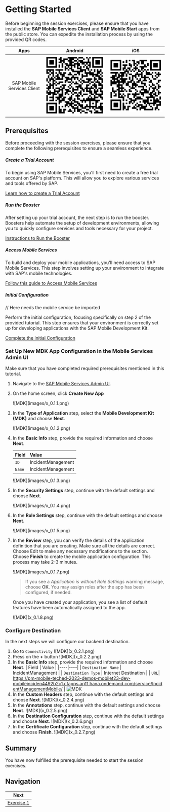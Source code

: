 # Getting Started

Before beginning the session exercises, please ensure that you have installed the **SAP Mobile Services Client** and **SAP Mobile Start** apps from the public store. You can expedite the installation process by using the provided QR codes.

|            Apps            |        Android         |          iOS           |
| :------------------------: | :--------------------: | :--------------------: |
| SAP Mobile Services Client | ![MDK](images/0.1.png) | ![MDK](images/0.2.png) |

## Prerequisites

Before proceeding with the session exercises, please ensure that you complete the following prerequisites to ensure a seamless experience.

##### Create a Trial Account

To begin using SAP Mobile Services, you'll first need to create a free trial account on SAP's platform. This will allow you to explore various services and tools offered by SAP.

[Learn how to create a Trial Account](https://developers.sap.com/tutorials/hcp-create-trial-account.html "https://developers.sap.com/tutorials/hcp-create-trial-account.html")

##### Run the Booster

After setting up your trial account, the next step is to run the booster. Boosters help automate the setup of development environments, allowing you to quickly configure services and tools necessary for your project.

[Instructions to Run the Booster](https://developers.sap.com/tutorials/build-code-setup.html "https://developers.sap.com/tutorials/build-code-setup.html")

##### Access Mobile Services

To build and deploy your mobile applications, you'll need access to SAP Mobile Services. This step involves setting up your environment to integrate with SAP's mobile technologies.

[Follow this guide to Access Mobile Services](https://developers.sap.com/tutorials/fiori-ios-hcpms-setup.html "https://developers.sap.com/tutorials/fiori-ios-hcpms-setup.html")

##### Initial Configuration

// Here needs the mobile service be imported

Perform the initial configuration, focusing specifically on step 2 of the provided tutorial. This step ensures that your environment is correctly set up for developing applications with the SAP Mobile Development Kit.

[Complete the Initial Configuration](https://developers.sap.com/tutorials/cp-mobile-dev-kit-ms-setup.html "https://developers.sap.com/tutorials/cp-mobile-dev-kit-ms-setup.html")


### Set Up New MDK App Configuration in the Mobile Services Admin UI

Make sure that you have completed required prerequisites mentioned in this tutorial.

1. Navigate to the [SAP Mobile Services Admin UI](https://developers.sap.com/tutorials/fiori-ios-hcpms-setup.html).

2. On the home screen, click **Create New App**

    <!-- border -->![MDK](images/x_0.1.1.png)

3. In the **Type of Application** step, select the **Mobile Development Kit (MDK)** and choose **Next**.

    <!-- border -->![MDK](images/x_0.1.2.png)

4. In the **Basic Info** step, provide the required information and choose **Next**.

    | Field | Value |
    |----|----|
    | `ID` | IncidentManagement |
    | `Name` | IncidentManagement |

    <!-- border -->![MDK](images/x_0.1.3.png)

5. In the **Security Settings** step, continue with the default settings and choose **Next**.

    <!-- border -->![MDK](images/x_0.1.4.png)

6. In the **Role Settings** step, continue with the default settings and choose **Next**.

    <!-- border -->![MDK](images/x_0.1.5.png)    
    
7. In the **Review** step, you can verify the details of the application definition that you are creating. Make sure all the details are correct. Choose Edit to make any necessary modifications to the section. Choose **Finish** to create the mobile application configuration. This process may take 2-3 minutes.

    <!-- border -->![MDK](images/x_0.1.7.png)

    >If you see a _Application is without Role Settings_ warning message, choose **OK**. You may assign roles after the app has been configured, if needed.

    Once you have created your application, you see a list of default features have been automatically assigned to the app.

    <!-- border -->![MDK](x_0.1.8.png)

### Configure Destination

In the next steps we will configure our backend destination.
1. Go to `Connectivity`
   <!-- border -->![MDK](x_0.2.1.png)
2. Press on the **+** button
   <!-- border -->![MDK](x_0.2.2.png)
3.    In the **Basic Info** step, provide the required information and choose **Next**.
      | Field | Value |
    |----|----|
    | `Destination Name` | IncidentManagement |
    | `Destination Type` | Internet Destination |
    | `URL`| https://pm-mobile-teched-2023-demos-mobilet23-dev-mobileinciden4492b2c1.cfapps.ap11.hana.ondemand.com/service/IncidentManagementMobile/ |
    <!-- border -->![MDK](x_0.2.3.png)
4. In the **Custom Headers** step, continue with the default settings and choose **Next**.
   <!-- border -->![MDK](x_0.2.4.png)
5. In the **Annotations** step, continue with the default settings and choose **Next**.
   <!-- border -->![MDK](x_0.2.5.png)
6. In the **Destination Configuration** step, continue with the default settings and choose **Next**.
   <!-- border -->![MDK](x_0.2.6.png)
7. In the **Certificate Configuration** step, continue with the default settings and choose **Finish**.
   <!-- border -->![MDK](x_0.2.7.png)
 
## Summary

You have now fulfilled the prerequisite needed to start the session exercises. 

## Navigation

| Next |
|---|
| [Exercise 1](../ex1/README.md) |

